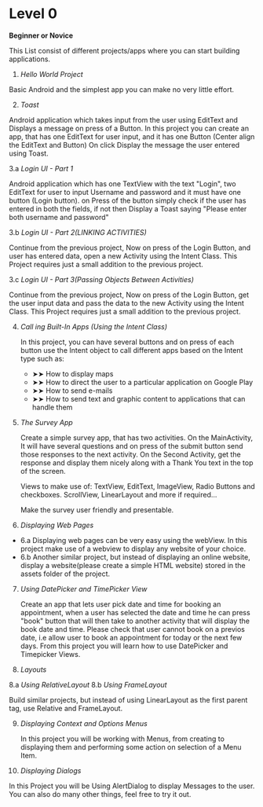 # Level 0 

**Beginner or Novice**

This List consist of different projects/apps where you can start building applications.

1. *Hello World Project*

  Basic Android and the simplest app you can make no very little effort.
  
2. *Toast*

  Android application which takes input from the user using EditText and Displays a message on press of a Button.
  In this project you can create an app, that has one EditText for user input, and it has one Button (Center align the EditText and Button)
  On click Display the message the user entered using Toast.
  
3.a *Login UI - Part 1*
  
   Android application which has one TextView with the text "Login", two EditText for user to input Username and password and it must have one button (Login button). on Press of the button simply check if the user has entered in both the fields, if not then Display a Toast saying "Please enter both username and password"

3.b *Login UI - Part 2(LINKING ACTIVITIES)*

   Continue from the previous project, Now on press of the Login Button, and user has entered data, open a new Activity using the Intent Class. This Project requires just a small addition to the previous project. 

3.c *Login UI - Part 3(Passing Objects Between Activities)*

   Continue from the previous project, Now on press of the Login Button, get the user input data and pass the data to the new Activity using the Intent Class. This Project requires just a small addition to the previous project. 

4. *Call ing Built-In Apps (Using the Intent Class)*
   
   In this project, you can have several buttons and on press of each button use the Intent object to call different apps based on the Intent type such as: 
    * ➤➤ How to display maps
    * ➤➤ How to direct the user to a particular application on Google Play
    * ➤➤ How to send e-mails
    * ➤➤ How to send text and graphic content to applications that can handle them

5. *The Survey App*
  
    Create a simple survey app, that has two activities.
  On the MainActivity, It will have several questions and on press of the submit button send those responses to the next activity.
  On the Second Activity, get the response and display them nicely along with a Thank You text in the top of the screen.

   Views to make use of: TextView, EditText, ImageView, Radio Buttons and checkboxes. ScrollView, LinearLayout and more if required...

   Make the survey user friendly and presentable.
    
6. *Displaying Web Pages*

  * 6.a
    Displaying web pages can be very easy using the webView. In this project make use of a webview to display any website of your choice.
  * 6.b 
    Another similar project, but instead of displaying an online website, display a website(please create a simple HTML website) stored in the assets folder of the project.

7. *Using DatePicker and TimePicker View*
  
    Create an app that lets user pick date and time for booking an appointment, when a user has selected the date and time he can press "book" button that will then take to another activity that will display the book date and time. Please check that user cannot book on a previos date, i.e allow user to book an appointment for today or the next few days.
    From this project you will learn how to use DatePicker and Timepicker Views.
  
   
8. *Layouts*

8.a *Using RelativeLayout*
8.b *Using FrameLayout*

  Build similar projects, but instead of using LinearLayout as the first parent tag, use Relative and FrameLayout.

9. *Displaying Context and Options Menus*

    In this project you will be working with Menus, from creating to displaying them and performing some action on selection of a Menu Item.

10. *Displaying Dialogs*

  In this Project you will be Using AlertDialog to display Messages to the user. You can also do many other things, feel free to try it out.

  
